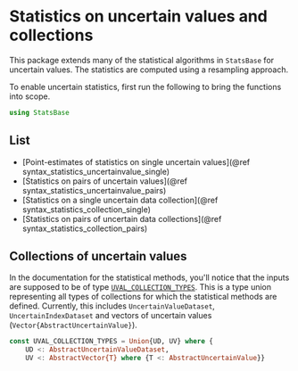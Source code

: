 # Statistics on uncertain values and collections

This package extends many of the statistical algorithms in `StatsBase`
for uncertain values. The statistics are computed using a resampling approach.

To enable uncertain statistics, first run the following to bring the functions into scope.

```julia
using StatsBase
```

## List

- [Point-estimates of statistics on single uncertain values](@ref syntax_statistics_uncertainvalue_single)
- [Statistics on pairs of uncertain values](@ref syntax_statistics_uncertainvalue_pairs)
- [Statistics on a single uncertain data collection](@ref syntax_statistics_collection_single)
- [Statistics on pairs of uncertain data collections](@ref syntax_statistics_collection_pairs)

## Collections of uncertain values

In the documentation for the statistical methods, you'll notice that the inputs are supposed to be of type [`UVAL_COLLECTION_TYPES`](@ref). This is a type union representing all types of collections for which the statistical methods are defined. Currently, this includes `UncertainValueDataset`, `UncertainIndexDataset` 
and vectors of uncertain values (`Vector{AbstractUncertainValue}`).

```julia
const UVAL_COLLECTION_TYPES = Union{UD, UV} where {
    UD <: AbstractUncertainValueDataset,
    UV <: AbstractVector{T} where {T <: AbstractUncertainValue}}
```
